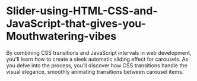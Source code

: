 # Slider-using-HTML-CSS-and-JavaScript-that-gives-you-Mouthwatering-vibes
By combining CSS transitions and JavaScript intervals in web development, you'll learn how to create a sleek automatic sliding effect for carousels. As you delve into the process, you'll discover how CSS transitions handle the visual elegance, smoothly animating transitions between carousel items.
